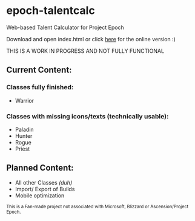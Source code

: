 # epoch-talentcalc
Web-based Talent Calculator for Project Epoch

Download and open index.html or click <a href="https://preddath.github.io/epoch-talentcalc">here</a> for the online version :)

THIS IS A WORK IN PROGRESS AND NOT FULLY FUNCTIONAL

## Current Content:
### Classes fully finished:
- Warrior

### Classes with missing icons/texts (technically usable):
- Paladin
- Hunter
- Rogue
- Priest

    
## Planned Content:
- All other Classes <i>(duh)</i>
- Import/ Export of Builds
- Mobile optimization

<small>This is a Fan-made project not associated with Microsoft, Blizzard or Ascension/Project Epoch.</small>
